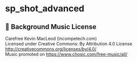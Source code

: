 # sp_shot_advanced

## 🎵 Background Music License

Carefree Kevin MacLeod (incompetech.com)  
Licensed under Creative Commons: By Attribution 4.0 License  
http://creativecommons.org/licenses/by/4.0/  
 Music promoted on https://www.chosic.com/free-music/all/
